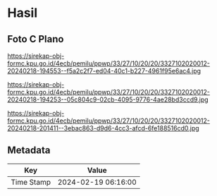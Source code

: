 # Hasil

## Foto C Plano

https://sirekap-obj-formc.kpu.go.id/4ecb/pemilu/ppwp/33/27/10/20/20/3327102020012-20240218-194553--f5a2c2f7-ed04-40c1-b227-4961f95e6ac4.jpg

https://sirekap-obj-formc.kpu.go.id/4ecb/pemilu/ppwp/33/27/10/20/20/3327102020012-20240218-194253--05c804c9-02cb-4095-9776-4ae28bd3ccd9.jpg

https://sirekap-obj-formc.kpu.go.id/4ecb/pemilu/ppwp/33/27/10/20/20/3327102020012-20240218-201411--3ebac863-d9d6-4cc3-afcd-6fe188516cd0.jpg


## Metadata

| Key        | Value               |
| ---------- | ------------------- |
| Time Stamp | 2024-02-19 06:16:00 |




